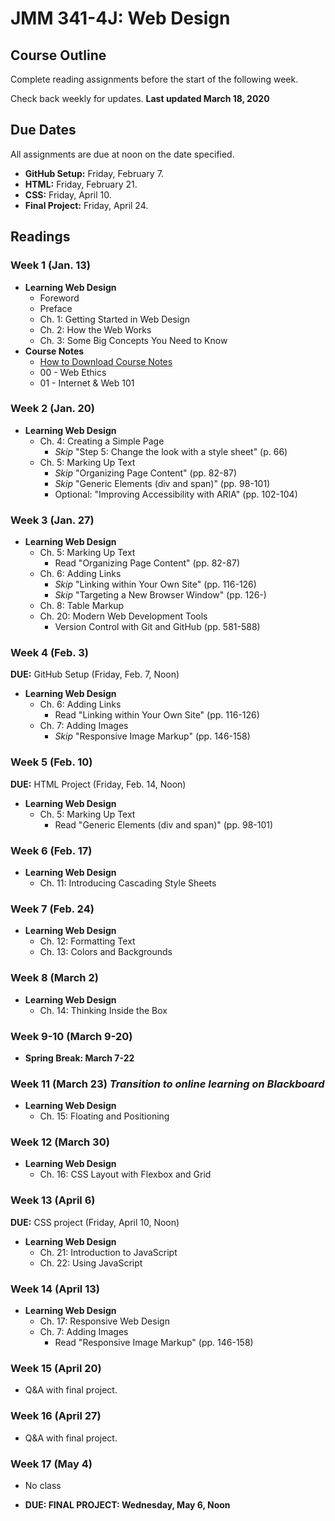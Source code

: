 # JMM 341-4J: Web Design
## Course Outline

Complete reading assignments before the start of the following week.

Check back weekly for updates. **Last updated March 18, 2020**

## Due Dates

All assignments are due at noon on the date specified.

- **GitHub Setup:** Friday, February 7.
- **HTML:** Friday, February 21.
- **CSS:** Friday, April 10.
- **Final Project:** Friday, April 24.


## Readings

### Week 1 (Jan. 13)

- **Learning Web Design**
  - Foreword
  - Preface
  - Ch. 1: Getting Started in Web Design
  - Ch. 2: How the Web Works
  - Ch. 3: Some Big Concepts You Need to Know
- **Course Notes**
  - [How to Download Course Notes](https://github.com/umiami-web-design/course-notes)
  - 00 - Web Ethics
  - 01 - Internet & Web 101


### Week 2 (Jan. 20)

- **Learning Web Design**
  - Ch. 4: Creating a Simple Page
    - *Skip* "Step 5: Change the look with a style sheet" (p. 66)
  - Ch. 5: Marking Up Text
    - *Skip* "Organizing Page Content" (pp. 82-87)
    - *Skip* "Generic Elements (div and span)" (pp. 98-101)
    - Optional: "Improving Accessibility with ARIA" (pp. 102-104)


### Week 3 (Jan. 27)

- **Learning Web Design**
  - Ch. 5: Marking Up Text
    - Read "Organizing Page Content" (pp. 82-87)
  - Ch. 6: Adding Links
    - *Skip* "Linking within Your Own Site" (pp. 116-126)
    - *Skip* "Targeting a New Browser Window" (pp. 126-)
  - Ch. 8: Table Markup
  - Ch. 20: Modern Web Development Tools
    - Version Control with Git and GitHub (pp. 581-588)


### Week 4 (Feb. 3)

**DUE:** GitHub Setup (Friday, Feb. 7, Noon)

- **Learning Web Design**
  - Ch. 6: Adding Links
    - Read "Linking within Your Own Site" (pp. 116-126)
  - Ch. 7: Adding Images
    - *Skip* "Responsive Image Markup" (pp. 146-158)


### Week 5 (Feb. 10)

**DUE:** HTML Project (Friday, Feb. 14, Noon)

- **Learning Web Design**
  - Ch. 5: Marking Up Text
    - Read "Generic Elements (div and span)" (pp. 98-101)


### Week 6 (Feb. 17)

- **Learning Web Design**
  - Ch. 11: Introducing Cascading Style Sheets


### Week 7 (Feb. 24)

- **Learning Web Design**
  - Ch. 12: Formatting Text
  - Ch. 13: Colors and Backgrounds


### Week 8 (March 2)

- **Learning Web Design**
  - Ch. 14: Thinking Inside the Box


### Week 9-10 (March 9-20)

- **Spring Break: March 7-22**


### Week 11 (March 23) *Transition to online learning on Blackboard*

- **Learning Web Design**
  - Ch. 15: Floating and Positioning


### Week 12 (March 30)

- **Learning Web Design**
  - Ch. 16: CSS Layout with Flexbox and Grid


### Week 13 (April 6)

**DUE:** CSS project (Friday, April 10, Noon)

- **Learning Web Design**
  - Ch. 21: Introduction to JavaScript
  - Ch. 22: Using JavaScript

### Week 14 (April 13)

- **Learning Web Design**
  - Ch. 17: Responsive Web Design
  - Ch. 7: Adding Images
    - Read "Responsive Image Markup" (pp. 146-158)


### Week 15 (April 20)

- Q&A with final project.

### Week 16 (April 27)

- Q&A with final project.

### Week 17 (May 4)

- No class

- **DUE: FINAL PROJECT: Wednesday, May 6, Noon**
